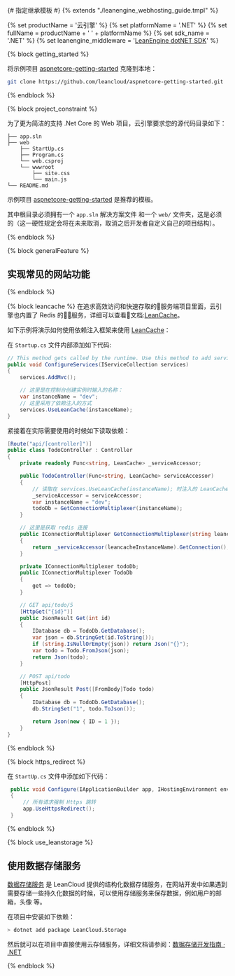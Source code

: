 {# 指定继承模板 #}
{% extends "./leanengine_webhosting_guide.tmpl" %}

{% set productName = '云引擎' %}
{% set platformName = '.NET' %}
{% set fullName = productName + ' ' + platformName %}
{% set sdk_name = '.NET' %}
{% set leanengine_middleware = '[LeanEngine dotNET SDK](https://github.com/leancloud/leanengine-dotNET-sdk/)' %}


{% block getting_started %}

将示例项目 [aspnetcore-getting-started](https://github.com/leancloud/aspnetcore-getting-started) 克隆到本地：

```sh
git clone https://github.com/leancloud/aspnetcore-getting-started.git
```

{% endblock %}

{% block project_constraint %}

为了更为简洁的支持 .Net Core 的 Web 项目，云引擎要求您的源代码目录如下：

```
├── app.sln  
├── web
    ├── StartUp.cs
    ├── Program.cs
    └── web.csproj
    └── wwwroot
        ├── site.css
        └── main.js
└── README.md
```

示例项目 [aspnetcore-getting-started](https://github.com/leancloud/aspnetcore-getting-started) 是推荐的模板。

其中根目录必须拥有一个 `app.sln` 解决方案文件 和一个 `web/` 文件夹，这是必须的（这一硬性规定会将在未来取消，取消之后开发者自定义自己的项目结构）。

{% endblock %}


{% block generalFeature %}

## 实现常见的网站功能

{% endblock %}

{% block leancache %}
在追求高效访问和快速存取的服务端项目里面，云引擎也内置了 Redis 的服务，详细可以查看文档:[LeanCache](leancache_guide.html)。

如下示例将演示如何使用依赖注入框架来使用 [LeanCache](leancache_guide.html)：

在 `Startup.cs` 文件内部添加如下代码:

```cs
// This method gets called by the runtime. Use this method to add services to the container.
public void ConfigureServices(IServiceCollection services)
{
    services.AddMvc();

    // 这里是在控制台创建实例时输入的名称：
    var instanceName = "dev";
    // 这里采用了依赖注入的方式
    services.UseLeanCache(instanceName);
}
```

紧接着在实际需要使用的时候如下读取依赖：

```cs
[Route("api/[controller]")]
public class TodoController : Controller
{
    private readonly Func<string, LeanCache> _serviceAccessor;

    public TodoController(Func<string, LeanCache> serviceAccessor)
    {
        // 读取在 services.UseLeanCache(instanceName); 时注入的 LeanCache 实例
        _serviceAccessor = serviceAccessor;
        var instanceName = "dev";
        todoDb = GetConnectionMultiplexer(instanceName);
    }

    // 这里是获取 redis 连接
    public IConnectionMultiplexer GetConnectionMultiplexer(string leancacheInstanceName)
    {
        return _serviceAccessor(leancacheInstanceName).GetConnection();
    }

    private IConnectionMultiplexer todoDb;
    public IConnectionMultiplexer TodoDb
    {
        get => todoDb;
    }

    // GET api/todo/5
    [HttpGet("{id}")]
    public JsonResult Get(int id)
    {
        IDatabase db = TodoDb.GetDatabase();
        var json = db.StringGet(id.ToString());
        if (string.IsNullOrEmpty(json)) return Json("{}");
        var todo = Todo.FromJson(json);
        return Json(todo);
    }

    // POST api/todo
    [HttpPost]
    public JsonResult Post([FromBody]Todo todo)
    {
        IDatabase db = TodoDb.GetDatabase();
        db.StringSet("1", todo.ToJson());

        return Json(new { ID = 1 });
    }
}
```

{% endblock %}

{% block https_redirect %}

在 `StartUp.cs` 文件中添加如下代码：

```cs
 public void Configure(IApplicationBuilder app, IHostingEnvironment env)
 {
     // 所有请求强制 Https 跳转
     app.UseHttpsRedirect();
 }
```
{% endblock %}


{% block use_leanstorage %}

## 使用数据存储服务

[数据存储服务](storage_overview.html) 是 LeanCloud 提供的结构化数据存储服务，在网站开发中如果遇到需要存储一些持久化数据的时候，可以使用存储服务来保存数据，例如用户的邮箱，头像
等。

在项目中安装如下依赖：

```sh
> dotnet add package LeanCloud.Storage
```

然后就可以在项目中直接使用云存储服务，详细文档请参阅：[数据存储开发指南 · .NET](dotnet_guide.html)

{% endblock %}